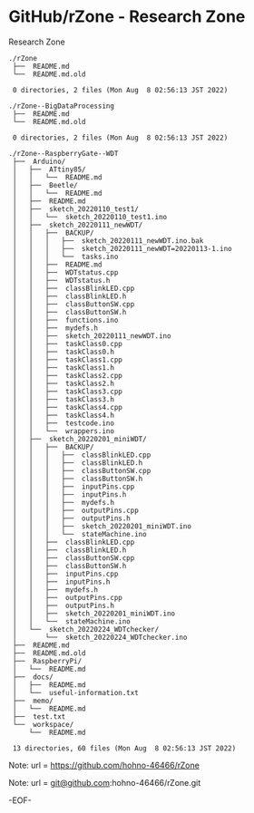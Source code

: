 # GitHub/rZone - Research Zone

Research Zone

    ./rZone
     ├──  README.md
     └──  README.md.old
     
     0 directories, 2 files (Mon Aug  8 02:56:13 JST 2022)

    ./rZone--BigDataProcessing
     ├──  README.md
     └──  README.md.old
     
     0 directories, 2 files (Mon Aug  8 02:56:13 JST 2022)

    ./rZone--RaspberryGate--WDT
     ├──  Arduino/
     │   ├──  ATtiny85/
     │   │   └──  README.md
     │   ├──  Beetle/
     │   │   └──  README.md
     │   ├──  README.md
     │   ├──  sketch_20220110_test1/
     │   │   └──  sketch_20220110_test1.ino
     │   ├──  sketch_20220111_newWDT/
     │   │   ├──  BACKUP/
     │   │   │   ├──  sketch_20220111_newWDT.ino.bak
     │   │   │   ├──  sketch_20220111_newWDT=20220113-1.ino
     │   │   │   └──  tasks.ino
     │   │   ├──  README.md
     │   │   ├──  WDTstatus.cpp
     │   │   ├──  WDTstatus.h
     │   │   ├──  classBlinkLED.cpp
     │   │   ├──  classBlinkLED.h
     │   │   ├──  classButtonSW.cpp
     │   │   ├──  classButtonSW.h
     │   │   ├──  functions.ino
     │   │   ├──  mydefs.h
     │   │   ├──  sketch_20220111_newWDT.ino
     │   │   ├──  taskClass0.cpp
     │   │   ├──  taskClass0.h
     │   │   ├──  taskClass1.cpp
     │   │   ├──  taskClass1.h
     │   │   ├──  taskClass2.cpp
     │   │   ├──  taskClass2.h
     │   │   ├──  taskClass3.cpp
     │   │   ├──  taskClass3.h
     │   │   ├──  taskClass4.cpp
     │   │   ├──  taskClass4.h
     │   │   ├──  testcode.ino
     │   │   └──  wrappers.ino
     │   ├──  sketch_20220201_miniWDT/
     │   │   ├──  BACKUP/
     │   │   │   ├──  classBlinkLED.cpp
     │   │   │   ├──  classBlinkLED.h
     │   │   │   ├──  classButtonSW.cpp
     │   │   │   ├──  classButtonSW.h
     │   │   │   ├──  inputPins.cpp
     │   │   │   ├──  inputPins.h
     │   │   │   ├──  mydefs.h
     │   │   │   ├──  outputPins.cpp
     │   │   │   ├──  outputPins.h
     │   │   │   ├──  sketch_20220201_miniWDT.ino
     │   │   │   └──  stateMachine.ino
     │   │   ├──  classBlinkLED.cpp
     │   │   ├──  classBlinkLED.h
     │   │   ├──  classButtonSW.cpp
     │   │   ├──  classButtonSW.h
     │   │   ├──  inputPins.cpp
     │   │   ├──  inputPins.h
     │   │   ├──  mydefs.h
     │   │   ├──  outputPins.cpp
     │   │   ├──  outputPins.h
     │   │   ├──  sketch_20220201_miniWDT.ino
     │   │   └──  stateMachine.ino
     │   └──  sketch_20220224_WDTchecker/
     │       └──  sketch_20220224_WDTchecker.ino
     ├──  README.md
     ├──  README.md.old
     ├──  RaspberryPi/
     │   └──  README.md
     ├──  docs/
     │   ├──  README.md
     │   └──  useful-information.txt
     ├──  memo/
     │   └──  README.md
     ├──  test.txt
     └──  workspace/
         └──  README.md
     
     13 directories, 60 files (Mon Aug  8 02:56:13 JST 2022)


Note: url = https://github.com/hohno-46466/rZone

Note: url = git@github.com:hohno-46466/rZone.git

-EOF-

